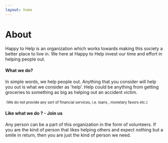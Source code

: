 ```yaml
---
layout: home
---
```

# About 


Happy to Help is an organization which  works towards making this society a better place to live in. We here at Happy to Help invest our time and effort in helping  people out.

#### **What we do?**
In simple words, we help people out. Anything that you consider will help you out is what we consider as 'help'. Help could be anything from getting groceries to something as big as helping out an accident victim.

­­­­­­­­<small> (We do not provide any sort of financial services, i.e. loans , monetary favors etc.) </small>

#### **Like what we do ? - Join us**
Any person can be a part of this organization in the form of volunteers. If you are the kind of person that likes helping others and expect nothing but a smile in return, then you are just the kind of person we need.